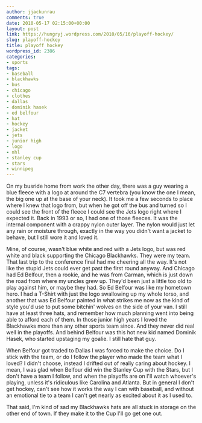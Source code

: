 ```yaml
---
author: jjackunrau
comments: true
date: 2010-05-17 02:15:00+00:00
layout: post
link: https://hungryj.wordpress.com/2010/05/16/playoff-hockey/
slug: playoff-hockey
title: playoff hockey
wordpress_id: 2386
categories:
- sports
tags:
- baseball
- blackhawks
- bus
- chicago
- clothes
- dallas
- dominik hasek
- ed belfour
- hat
- hockey
- jacket
- jets
- junior high
- logo
- nhl
- stanley cup
- stars
- winnipeg
---
```


On my busride home from work the other day, there was a guy wearing a blue fleece with a logo at around the C7 vertebra (you know the one I mean, the big one up at the base of your neck). It took me a few seconds to place where I knew that logo from, but when he got off the bus and turned so I could see the front of the fleece I could see the Jets logo right where I expected it. Back in 1993 or so, I had one of those fleeces. It was the internal component with a crappy nylon outer layer. The nylon would just let any rain or moisture through, exactly in the way you didn't want a jacket to behave, but I still wore it and loved it. 

Mine, of course, wasn't blue white and red with a Jets logo, but was red white and black supporting the Chicago Blackhawks. They were my team. That last trip to the conference final had me cheering all the way. It's not like the stupid Jets could ever get past the first round anyway. And Chicago had Ed Belfour, then a rookie, and he was from Carman, which is just down the road from where my uncles grew up. They'd been just a little too old to play against him, or maybe they had. So Ed Belfour was like my hometown hero. I had a T-Shirt with just the logo swallowing up my whole torso, and another that was Ed Belfour painted in what strikes me now as the kind of style you'd use to put some bitchin' wolves on the side of your van. I still have at least three hats, and remember how much planning went into being able to afford each of them. In those junior high years I loved the Blackhawks more than any other sports team since. And they never did real well in the playoffs. And behind Belfour was this hot new kid named Dominik Hasek, who started upstaging my goalie. I still hate that guy.

When Belfour got traded to Dallas I was forced to make the choice. Do I stick with the team, or do I follow the player who made the team what I loved? I didn't choose, instead I drifted out of really caring about hockey. I mean, I was glad when Belfour did win the Stanley Cup with the Stars, but I don't have a team I follow, and when the playoffs are on I'll watch whoever's playing, unless it's ridiculous like Carolina and Atlanta. But in general I don't get hockey, can't see how it works the way I can with baseball, and without an emotional tie to a team I can't get nearly as excited about it as I used to.

That said, I'm kind of sad my Blackhawks hats are all stuck in storage on the other end of town. If they make it to the Cup I'll go get one out.
